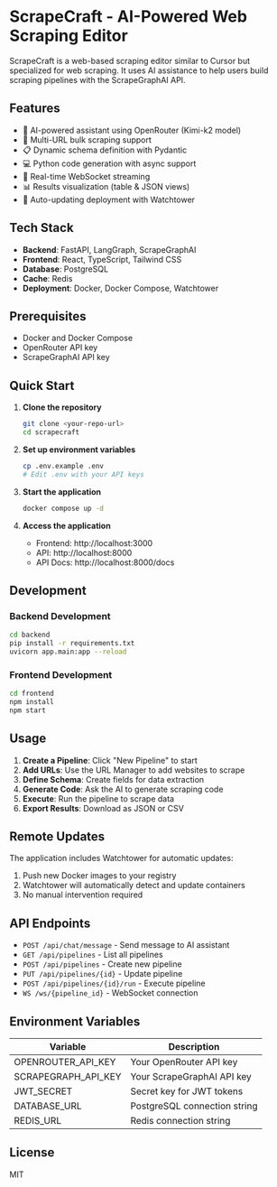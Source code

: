 # ScrapeCraft - AI-Powered Web Scraping Editor

ScrapeCraft is a web-based scraping editor similar to Cursor but specialized for web scraping. It uses AI assistance to help users build scraping pipelines with the ScrapeGraphAI API.

## Features

- 🤖 AI-powered assistant using OpenRouter (Kimi-k2 model)
- 🔗 Multi-URL bulk scraping support
- 📋 Dynamic schema definition with Pydantic
- 💻 Python code generation with async support
- 🚀 Real-time WebSocket streaming
- 📊 Results visualization (table & JSON views)
- 🔄 Auto-updating deployment with Watchtower

## Tech Stack

- **Backend**: FastAPI, LangGraph, ScrapeGraphAI
- **Frontend**: React, TypeScript, Tailwind CSS
- **Database**: PostgreSQL
- **Cache**: Redis
- **Deployment**: Docker, Docker Compose, Watchtower

## Prerequisites

- Docker and Docker Compose
- OpenRouter API key
- ScrapeGraphAI API key

## Quick Start

1. **Clone the repository**
   ```bash
   git clone <your-repo-url>
   cd scrapecraft
   ```

2. **Set up environment variables**
   ```bash
   cp .env.example .env
   # Edit .env with your API keys
   ```

3. **Start the application**
   ```bash
   docker compose up -d
   ```

4. **Access the application**
   - Frontend: http://localhost:3000
   - API: http://localhost:8000
   - API Docs: http://localhost:8000/docs

## Development

### Backend Development
```bash
cd backend
pip install -r requirements.txt
uvicorn app.main:app --reload
```

### Frontend Development
```bash
cd frontend
npm install
npm start
```

## Usage

1. **Create a Pipeline**: Click "New Pipeline" to start
2. **Add URLs**: Use the URL Manager to add websites to scrape
3. **Define Schema**: Create fields for data extraction
4. **Generate Code**: Ask the AI to generate scraping code
5. **Execute**: Run the pipeline to scrape data
6. **Export Results**: Download as JSON or CSV

## Remote Updates

The application includes Watchtower for automatic updates:

1. Push new Docker images to your registry
2. Watchtower will automatically detect and update containers
3. No manual intervention required

## API Endpoints

- `POST /api/chat/message` - Send message to AI assistant
- `GET /api/pipelines` - List all pipelines
- `POST /api/pipelines` - Create new pipeline
- `PUT /api/pipelines/{id}` - Update pipeline
- `POST /api/pipelines/{id}/run` - Execute pipeline
- `WS /ws/{pipeline_id}` - WebSocket connection

## Environment Variables

| Variable | Description |
|----------|-------------|
| OPENROUTER_API_KEY | Your OpenRouter API key |
| SCRAPEGRAPH_API_KEY | Your ScrapeGraphAI API key |
| JWT_SECRET | Secret key for JWT tokens |
| DATABASE_URL | PostgreSQL connection string |
| REDIS_URL | Redis connection string |

## License

MIT